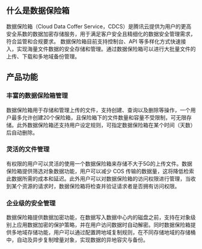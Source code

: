 ## 什么是数据保险箱
数据保险箱（Cloud Data Coffer Service，CDCS）是腾讯云提供为用户的更高安全系数的数据加密存储服务，用于满足客户安全且精细化的数据安全管理需求，符合监管和合规要求。
数据保险箱目前支持控制台、API 等多样化方式快速接入，实现海量文件数据的安全存储和管理。通过数据保险箱可以进行大批量文件的上传、下载和多地域备份管理。

## 产品功能
### 丰富的数据保险箱管理
数据保险箱用于存储和管理上传的文件，支持创建、查询以及删除等操作，一个用户最多允许创建20个保险箱，且保险箱下的文件数量和容量不受限制，可无限存储。此外数据保险箱还支持用户设定规则，可指定数据保险箱在某个时间（天数）后自动删除。

### 灵活的文件管理
有权限的用户可以灵活的使用一个数据保险箱来存储不大于5G的上传文件。数据保险箱提供筛选对象数据功能，用户可以减少 COS 传输的数据量，这将降低检索此数据所需的成本和延迟。此外用户可以对数据保险箱的访问权限进行管理，当收到某个资源的请求时，数据保险箱将检查并验证请求者是否拥有访问权限。

### 企业级的安全管理
数据保险箱提供数据加密功能，在数据写入数据中心内的磁盘之前，支持在对象级别上应用数据加密的保护策略，并在用户访问数据时自动解密。同时数据保险箱提供多地域存储功能，用户可以通过配置跨地域复制规则，在不同存储地域的存储桶中，自动及异步复制增量对象，实现数据的异地容灾与备份。
